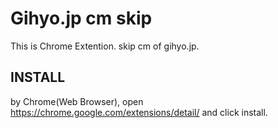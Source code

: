 # Gihyo.jp cm skip #

This is Chrome Extention. skip cm of gihyo.jp.

## INSTALL ##

by Chrome(Web Browser), open https://chrome.google.com/extensions/detail/ and click install.
